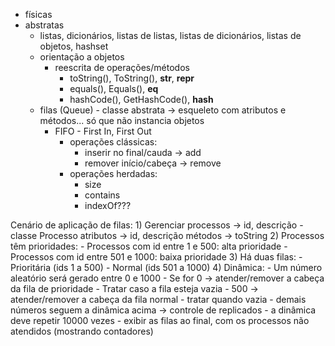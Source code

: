 - físicas
- abstratas
    - listas, dicionários, listas de listas, listas de dicionários, listas de objetos, hashset
    - orientação a objetos
        - reescrita de operações/métodos
            - toString(), ToString(), __str__, __repr__
            - equals(), Equals(), __eq__
            - hashCode(), GetHashCode(), __hash__
    - filas (Queue) - classe abstrata -> esqueleto com atributos e métodos... só que não instancia objetos
        - FIFO - First In, First Out
            - operações clássicas:
                - inserir no final/cauda -> add
                - remover início/cabeça -> remove
            - operações herdadas:
                - size
                - contains
                - indexOf???

Cenário de aplicação de filas:
    1) Gerenciar processos -> id, descrição
	    - classe Processo
		    atributos -> id, descrição
		    métodos -> toString
    2) Processos têm prioridades:
        - Processos com id entre 1 e 500: alta prioridade
        - Processos com id entre 501 e 1000: baixa prioridade
    3) Há duas filas:
        - Prioritária (ids 1 a 500)
        - Normal (ids 501 a 1000)
    4) Dinâmica:
        - Um número aleatório será gerado entre 0 e 1000
            - Se for 0 -> atender/remover a cabeça da fila de prioridade
                - Tratar caso a fila esteja vazia
			- 500 -> atender/remover a cabeça da fila normal - tratar quando vazia
			- demais números seguem a dinâmica acima -> controle de replicados
		- a dinâmica deve repetir 10000 vezes
		- exibir as filas ao final, com os processos não atendidos (mostrando contadores)
